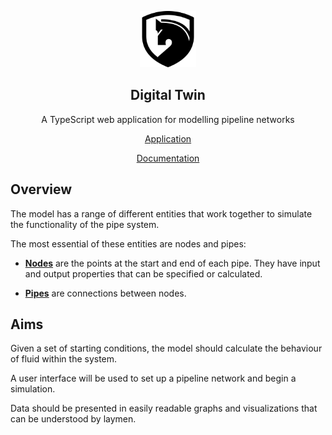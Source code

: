 <p align="center">
	<img alt="Pace" src="public/images/logo-512.png" width="90">
	<h2 align="center">Digital Twin</h2>
</p>

<p align="center">A TypeScript web application for modelling pipeline networks</p>

<p align="center">
	<a href="https://fams.vercel.app/">Application</a>
</p>

<p align="center">
	<a href="https://fams-docs.vercel.app/">Documentation</a>
</p>

## Overview

The model has a range of different entities that work together to simulate the functionality of the pipe system.

The most essential of these entities are nodes and pipes:

- [**Nodes**](https://fams-docs.vercel.app/docs/model/Node) are the points at the start and end of each pipe. They have input and output properties that can be specified or calculated.

- [**Pipes**](https://fams-docs.vercel.app/docs/model/Pipe) are connections between nodes.

## Aims

Given a set of starting conditions, the model should calculate the behaviour of fluid within the system.

A user interface will be used to set up a pipeline network and begin a simulation.

Data should be presented in easily readable graphs and visualizations that can be understood by laymen.
